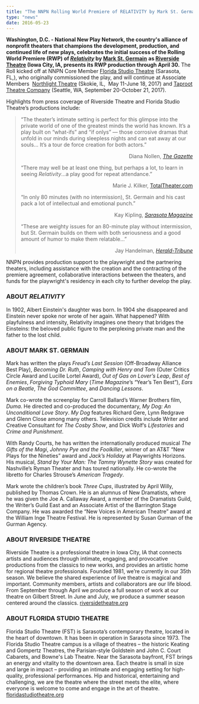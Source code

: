 ```yaml
---
title: "The NNPN Rolling World Premiere of RELATIVITY by Mark St. Germain Rolls Through Iowa City"
type: "news"
date: 2016-05-23
---
```


<p><span class="lead-in"><strong>Washington, D.C. - National New Play Network, the country's alliance of nonprofit theaters that champions the development, production, and continued life of new plays, celebrates the initial success of the Rolling World Premiere (RWP) of </strong><a href="https://newplayexchange.org/plays/47088/relativity" rel="nofollow"><strong><em>Relativity</em></strong></a><strong> by </strong><a href="https://newplayexchange.org/users/5493/mark-st-germain" rel="nofollow"><strong>Mark St. Germain</strong></a> <strong>as </strong><a href="https://riversidetheatre.org/relativity" rel="nofollow"><strong>Riverside Theatre</strong></a><strong> (Iowa City, IA, presents its RWP production through April 30.</strong> The Roll kicked off at NNPN Core Member <a href="https://www.floridastudiotheatre.org/relativity" rel="nofollow">Florida Studio Theatre</a> (Sarasota, FL,), who originally commissioned the play, and will continue at Associate Members  <a href="https://northlight.org/events/relativity/" rel="nofollow">Northlight Theatre</a> (Skokie, IL,  May 11-June 18, 2017) and <a href="http://taproottheatre.org/shows/2017/relativity/" rel="nofollow">Taproot Theatre Company</a> (Seattle, WA, September 20-October 21, 2017).</span></p>
<p>Highlights from press coverage of Riverside Theatre and Florida Studio Theatre’s productions include:</p>
<blockquote><p>“The theater’s intimate setting is perfect for this glimpse into the private world of one of the greatest minds the world has known. It’s a play built on “what-ifs” and “if onlys” — those corrosive dramas that unfold in our minds during sleepless nights and can eat away at our souls… It’s a tour de force creation for both actors.”</p>
<p align="right">Diana Nollen, <a href="http://www.thegazette.com/subject/life/entertainment/arts/review/review-relativity-crackles-with-energy-mystery-20170414" rel="nofollow"><em>The Gazette</em></a></p>
<p>“There may well be at least one thing, but perhaps a lot, to learn in seeing <em>Relativity</em>…a play good for repeat attendance.”</p>
<p align="right">Marie J. Kilker, <a href="http://www.totaltheater.com/?q=node%2F7075" rel="nofollow">TotalTheater.com</a></p>
<p>“In only 80 minutes (with no intermission), St. Germain and his cast pack a lot of intellectual and emotional punch.”</p>
<p align="right">Kay Kipling, <a href="https://www.sarasotamagazine.com/articles/2016/6/27/florida-studio-theatre-presents-relativity" rel="nofollow"><em>Sarasota Magazine</em></a></p>
<p>“These are weighty issues for an 80-minute play without intermission, but St. Germain builds on them with both seriousness and a good amount of humor to make them relatable…”</p>
<p align="right">Jay Handelman, <a href="http://ticket.heraldtribune.com/2016/06/25/theater-review-engaging-relativity-at-fst/" rel="nofollow"><em>Herald-Tribune</em></a></p>
</blockquote>
<p>NNPN provides production support to the playwright and the partnering theaters, including assistance with the creation and the contracting of the premiere agreement, collaborative interactions between the theaters, and funds for the playwright's residency in each city to further develop the play.</p>
<h3><strong>ABOUT </strong><strong><em>RELATIVITY</em></strong></h3>
<p>In 1902, Albert Einstein's daughter was born. In 1904 she disappeared and Einstein never spoke nor wrote of her again. What happened? With playfulness and intensity, Relativity imagines one theory that bridges the Einsteins: the beloved public figure to the perplexing private man and the father to the lost child.</p>
<h3><strong>ABOUT MARK ST. GERMAIN</strong></h3>
<p>Mark has written the plays <em>Freud’s Last Session</em> (Off-Broadway Alliance Best Play), <em>Becoming Dr. Ruth</em>, <em>Camping with Henry and Tom</em> (Outer Critics Circle Award and Lucille Lortel Award), <em>Out of Gas on Lover’s Leap</em>, <em>Best of Enemies</em>, <em>Forgiving Typhoid Mary</em> (<em>Time Magazine</em>’s “Year’s Ten Best”), <em>Ears on a Beatle</em>, <em>The God Committee</em>, and <em>Dancing Lessons</em>.</p>
<p>Mark co-wrote the screenplay for Carroll Ballard’s Warner Brothers film, <em>Duma</em>. He directed and co-produced the documentary, <em>My Dog: An Unconditional Love Story</em>. <em>My Dog</em> features Richard Gere, Lynn Redgrave and Glenn Close among many others. Television credits include Writer and Creative Consultant for <em>The Cosby Show</em>, and Dick Wolf’s <em>Lifestories</em> and <em>Crime and Punishment</em>.</p>
<p>With Randy Courts, he has written the internationally produced musical <em>The Gifts of the Magi</em>, <em>Johnny</em> <em>Pye and the Foolkiller</em>, winner of an AT&amp;T “New Plays for the Nineties” award and <em>Jack’s Holiday</em> at Playwrights Horizons. His musical, <em>Stand by Your Man: The Tammy Wynette Story</em> was created for Nashville’s Ryman Theater and has toured nationally. He co-wrote the libretto for Charles Strouse’s <em>American Tragedy</em>.</p>
<p>Mark wrote the children’s book <em>Three Cups</em>, illustrated by April Willy, published by Thomas Crown. He is an alumnus of New Dramatists, where he was given the Joe A. Callaway Award, a member of the Dramatists Guild, the Writer’s Guild East and an Associate Artist of the Barrington Stage Company. He was awarded the “New Voices in American Theatre” award at the William Inge Theatre Festival. He is represented by Susan Gurman of the Gurman Agency.</p>
<h3><strong>ABOUT RIVERSIDE THEATRE</strong></h3>
<p>Riverside Theatre is a professional theatre in Iowa City, IA that connects artists and audiences through intimate, engaging, and provocative productions from the classics to new works, and provides an artistic home for regional theatre professionals. Founded 1981, we’re currently in our 35th season. We believe the shared experience of live theatre is magical and important. Community members, artists and collaborators are our life blood. From September through April we produce a full season of work at our theatre on Gilbert Street. In June and July, we produce a summer season centered around the classics. <a href="https://riversidetheatre.org" rel="nofollow">riversidetheatre.org</a></p>
<h3><strong>ABOUT FLORIDA STUDIO THEATRE</strong></h3>
<p>Florida Studio Theatre (FST) is Sarasota’s contemporary theatre, located in the heart of downtown. It has been in operation in Sarasota since 1973. The Florida Studio Theatre campus is a village of theatres – the historic Keating and Gompertz Theatres, the Parisian-style Goldstein and John C. Court Cabarets, and Bowne's Lab Theatre. Near the Sarasota bayfront, FST brings an energy and vitality to the downtown area. Each theatre is small in size and large in impact – providing an intimate and engaging setting for high-quality, professional performances. Hip and historical, entertaining and challenging, we are the theatre where the street meets the elite, where everyone is welcome to come and engage in the art of theatre. <a href="https://www.floridastudiotheatre.org/" rel="nofollow">floridastudiotheatre.org</a></p>
